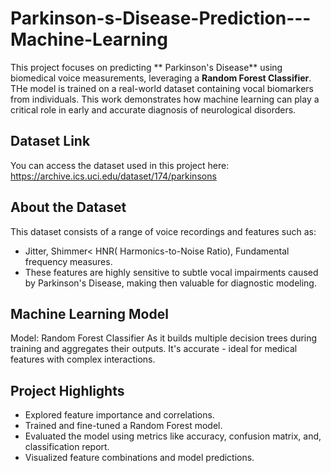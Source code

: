 # Parkinson-s-Disease-Prediction---Machine-Learning
This project focuses on predicting ** Parkinson's Disease** using biomedical voice measurements, leveraging a **Random Forest Classifier**. THe model is trained on a real-world dataset containing vocal biomarkers from individuals. This work demonstrates how machine learning can play a critical role in early and accurate diagnosis of neurological disorders.
## Dataset Link
You can access the dataset used in this project here: https://archive.ics.uci.edu/dataset/174/parkinsons
## About the Dataset
This dataset consists of a range of voice recordings and features such as:
- Jitter, Shimmer< HNR( Harmonics-to-Noise Ratio), Fundamental frequency measures.
- These features are highly sensitive to subtle vocal impairments caused by Parkinson's Disease, making then valuable for diagnostic modeling.
## Machine Learning Model
Model: Random Forest Classifier
As it builds multiple decision trees during training and aggregates their outputs. It's accurate - ideal for medical features with complex interactions.
## Project Highlights
- Explored feature importance and correlations.
- Trained and fine-tuned a Random Forest model.
- Evaluated the model using metrics like accuracy, confusion matrix, and, classification report.
- Visualized feature combinations and model predictions.
